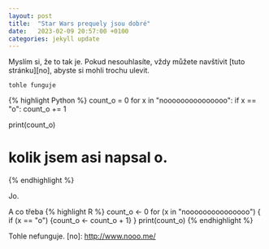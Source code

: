 ```yaml
---
layout: post
title:  "Star Wars prequely jsou dobré"
date:   2023-02-09 20:57:00 +0100
categories: jekyll update
---
```


Myslím si, že to tak je. Pokud nesouhlasíte, vždy můžete navštívit [tuto stránku][no], abyste si mohli trochu ulevit.

`tohle funguje`

{% highlight Python %}
count_o = 0
for x in "nooooooooooooooo":
  if x == "o":
    count_o += 1

print(count_o)
# kolik jsem asi napsal o.
{% endhighlight %}

Jo.

A co třeba
{% highlight R %}
count_o <- 0
for (x in "nooooooooooooooo") {
  if (x == "o") {count_o <- count_o + 1}
}
print(count_o)
{% endhighlight %}

Tohle nefunguje.
[no]: http://www.nooo.me/
